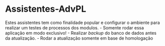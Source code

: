 # Assistentes-AdvPL

Estes assistentes tem como finalidade popular e configurar o ambiente para realizar um testes de processos dos modulos.
    - Somente rodar essa aplicação em modo exclusivo!
    - Realizar *backup* do banco de dados antes da atualização.
    - Rodar a atualização somente em base de homologação
